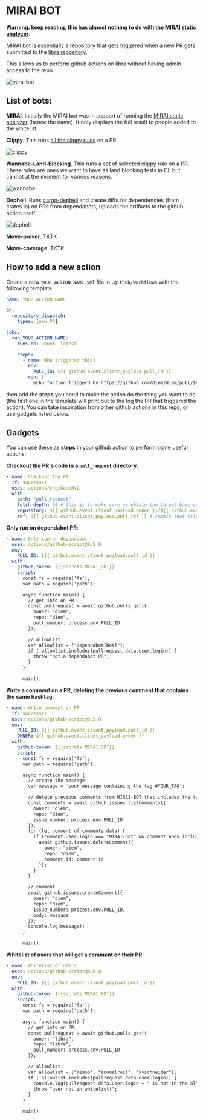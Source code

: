 # MIRAI BOT

**Warning: keep reading, this has almost nothing to do with the [MIRAI static analyzer](https://github.com/facebookexperimental/MIRAI)**.

MIRAI bot is essentially a repository that gets triggered when a new PR gets submitted to the [libra repository](https://www.github.com/diem/diem).

This allows us to perform github actions on libra without having admin access to the repo.

![mirai bot](doc/images/mirai-bot.png)

## List of bots:

**MIRAI**. Initially the MIRAI bot was in support of running the [MIRAI static analyzer](https://github.com/facebookexperimental/MIRAI) (hence the name).
It only displays the full result to people added to the whitelist.

**Clippy**. This runs [all the clippy rules](https://rust-lang.github.io/rust-clippy/master/) on a PR.

![clippy](doc/images/clippy.png)

**Wannabe-Land-Blocking**. This runs a set of selected clippy rule on a PR. These rules are ones we want to have as land blocking tests in CI, but cannot at the moment for various reasons.

![wannabe](doc/images/wannabe.png)

**Dephell**. Runs [cargo-dephell](https://github.com/mimoo/cargo-dephell) and create diffs for dependencies (from crates.io) on PRs from dependabots, uploads the artifacts to the github action itself.

![dephell](doc/images/dephell.png)

**Move-prover**. TKTK

**Move-coverage**. TKTK

## How to add a new action

Create a new `YOUR_ACTION_NAME.yml` file in `.github/workflows` with the following template:

```yml
name: YOUR_ACTION_NAME

on:
  repository_dispatch:
    types: [new_PR]

jobs:
  run_YOUR_ACTION_NAME:
    runs-on: ubuntu-latest

    steps:
      - name: Who triggered this?
        env:
          PULL_ID: ${{ github.event.client_payload.pull_id }}
        run: |
          echo "action triggerd by https://github.com/diem/diem/pull/$PULL_ID"

```

then add the **steps** you need to make the action do the thing you want to do (the first one in the template will print out to the log the PR that triggered the action). 
You can take inspiration from other github actions in this repo, or use gadgets listed below.

## Gadgets

You can use these as **steps** in your github action to perform some useful actions:

**Checkout the PR's code in a `pull_request` directory**:

```yml
- name: Checkout the PR
  if: success()
  uses: actions/checkout@v2
  with:
    path: "pull_request"
    fetch-depth: 50 # this is to make sure we obtain the target base commit
    repository: ${{ github.event.client_payload.owner }}/${{ github.event.client_payload.repo }} # repo of the forked diem/diem
    ref: ${{ github.event.client_payload.pull_ref }} # commit that triggered the PR
```

**Only run on dependabot PR**:

```yml
- name: Only run on dependabot
  uses: actions/github-script@0.5.0
  env:
    PULL_ID: ${{ github.event.client_payload.pull_id }}
  with:
    github-token: ${{secrets.MIRAI_BOT}}
    script: |
      const fs = require('fs');
      var path = require('path');

      async function main() {
        // get info on PR
        const pullrequest = await github.pulls.get({
          owner: "diem",
          repo: "diem",
          pull_number: process.env.PULL_ID
        });

        // allowlist
        var allowlist = ["dependabot[bot]"];
        if (!allowlist.includes(pullrequest.data.user.login)) {
          throw "not a dependabot PR";
        }
      }

      main();
```

**Write a comment on a PR, deleting the previous comment that contains the same hashtag**:

```yml
- name: Write comment on PR
  if: success()
  uses: actions/github-script@0.5.0
  env:
    PULL_ID: ${{ github.event.client_payload.pull_id }}
    OWNER: ${{ github.event.client_payload.owner }}
  with:
    github-token: ${{secrets.MIRAI_BOT}}
    script: |
      const fs = require('fs');
      var path = require('path');

      async function main() {
        // create the message
        var message = `your message containing the tag #YOUR_TAG`;

        // delete previous comments from MIRAI-BOT that includes the tag "#YOUR_TAG"
        const comments = await github.issues.listComments({
          owner: "diem",
          repo: "diem",
          issue_number: process.env.PULL_ID
        });
        for (let comment of comments.data) {
          if (comment.user.login === "MIRAI-bot" && comment.body.includes("#YOUR_TAG")) {
            await github.issues.deleteComment({
              owner: "diem",
              repo: "diem",
              comment_id: comment.id
            });
          }
        }

        // comment
        await github.issues.createComment({
          owner: "diem",
          repo: "diem",
          issue_number: process.env.PULL_ID,
          body: message
        });
        console.log(message);
      }

      main();
```

**Whitelist of users that will get a comment on their PR**:

```yml
- name: Whitelist of users
  uses: actions/github-script@0.5.0
  env:
    PULL_ID: ${{ github.event.client_payload.pull_id }}
  with:
    github-token: ${{secrets.MIRAI_BOT}}
    script: |
      const fs = require('fs');
      var path = require('path');

      async function main() {
        // get info on PR
        const pullrequest = await github.pulls.get({
          owner: "libra",
          repo: "libra",
          pull_number: process.env.PULL_ID
        });

        // allowlist
        var allowlist = ["mimoo", "anomalroil", "xvschneider"];
        if (!allowlist.includes(pullrequest.data.user.login)) {
          console.log(pullrequest.data.user.login + " is not in the allowlist of this github action");
          throw "user not in whitelist!";
        }
      }

      main();
```
